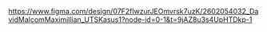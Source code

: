 https://www.figma.com/design/07F2flwzurJEOmvrsk7uzK/2602054032_DavidMalcomMaximillian_UTSKasus1?node-id=0-1&t=9jAZ8u3s4UpHTDkp-1
